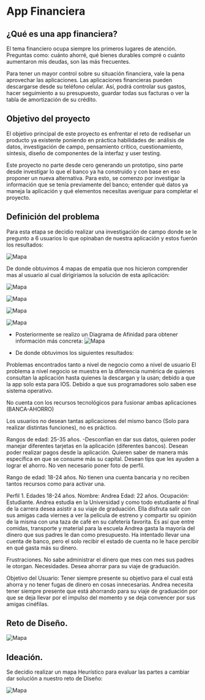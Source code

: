 # App Financiera

## ¿Qué es una app financiera?

El tema financiero ocupa siempre los primeros lugares de atención. Preguntas como: cuánto ahorré, qué bienes durables compré o cuánto aumentaron mis deudas, son las más frecuentes.

Para tener un mayor control sobre su situación financiera, vale la pena aprovechar las aplicaciones. Las aplicaciones financieras pueden descargarse desde su teléfono celular. Así, podrá controlar sus gastos, hacer seguimiento a su presupuesto, guardar todas sus facturas o ver la tabla de amortización de su crédito.

## Objetivo del proyecto

El objetivo principal de este proyecto es enfrentar el reto de rediseñar
un producto ya existente poniendo en práctica habilidades de: análisis de datos,
investigación de campo, pensamiento crítico, cuestionamiento, síntesis, diseño
de componentes de la interfaz y user testing.

Este proyecto no parte desde cero generando un
prototipo, sino  parte desde investigar lo que el banco ya ha construido y con base en eso
proponer un nueva alternativa. Para esto, se comenzo por investigar
la información que se tenía previamente del banco; entender qué datos ya maneja la aplicación y qué elementos
necesitas averiguar para completar el proyecto. 

## Definición del problema

Para esta etapa se decidio realizar una investigación de campo donde se le pregunto a 6 usuarios lo que opinaban de nuestra aplicación y estos fuerón los resultados:

![Mapa](https://i.ibb.co/nB7kpXK/Captura-de-Pantalla-2019-07-14-a-la-s-1-15-30.png)

De donde obtuvimos 4 mapas de empatía que nos hicieron comprender mas al usuario al cual dirigiriamos la solución de esta aplicación: 

![Mapa](https://i.ibb.co/tssj9xt/Captura-de-Pantalla-2019-07-14-a-la-s-1-22-50.png)

![Mapa](https://i.ibb.co/hcQRdP2/Captura-de-Pantalla-2019-07-14-a-la-s-1-24-28.png)

![Mapa](https://i.ibb.co/g3gGqRC/Captura-de-Pantalla-2019-07-14-a-la-s-1-26-02.png)

![Mapa](https://i.ibb.co/r2MCjzF/Captura-de-Pantalla-2019-07-14-a-la-s-1-27-12.png)




-  Posteriormente se realizo un Diagrama de Afinidad para obtener información más concreta:
![Mapa](https://i.ibb.co/VT9w0Lw/Captura-de-Pantalla-2019-07-14-a-la-s-1-31-49.png)


-  De donde obtuvimos los siguientes resultados:

Problemas encontrados tanto a nivel de negocio como a nivel de usuario
El problema a nivel negocio se muestra en la diferencia numérica de quienes consultan la aplicación hasta quienes la descargan y la usan; debido a que la app solo esta para IOS.  Debido a que sus programadores solo saben ese sistema operativo.

No cuenta con los recursos tecnológicos para fusionar ambas aplicaciones (BANCA-AHORRO)

Los usuarios no desean tantas aplicaciones del mismo banco (Solo para realizar distintas funciones), no es práctico.

Rangos de edad: 25-35 años.
-Desconfían en dar sus datos, quieren poder manejar diferentes tarjetas en la aplicación (diferentes bancos). Desean poder realizar pagos desde la aplicación. Quieren saber de manera más específica en que se consume más su capital. Desean tips que les ayuden a lograr el ahorro. No ven necesario poner foto de perfil.

Rango de edad: 18-24 años.
No tienen una cuenta bancaria y no reciben tantos recursos como para activar una. 



Perfil 1.  Edades 18-24 años.
Nombre: Andrea
Edad: 22 años.
Ocupación: Estudiante.
Andrea estudia en la Universidad y como todo estudiante  al final de la carrera desea asistir a su viaje de graduación. Ella disfruta salir con sus amigas cada viernes a ver la película de estreno y compartir su opinión de la misma con  una taza de café en su cafetería favorita. Es así que entre comidas, transporte y material para la escuela Andrea gasta la mayoría del dinero que sus padres le dan como presupuesto. Ha intentado llevar una cuenta de banco, pero el solo recibir el estado de cuenta no le hace percibir en qué gasta más su dinero.

Frustraciones. No sabe administrar el dinero que mes con mes sus padres le otorgan.
Necesidades. Desea ahorrar para su viaje de graduación.


Objetivo del Usuario: Tener siempre presente su objetivo para el cual está ahorra y no tener fugas de dinero en cosas innecesarias.
Andrea necesita tener siempre presente que está ahorrando para su viaje de graduación por que se deja llevar por el impulso del momento y se deja convencer por sus amigas cinéfilas. 

 ## Reto de Diseño. 
 
 ![Mapa](https://i.ibb.co/xYMf79H/Captura-de-Pantalla-2019-07-14-a-la-s-1-42-47.png)

## Ideación.
Se decidio realizar un mapa Heurístico para evaluar las partes a cambiar dar solución a nuestro reto de Diseño:

![Mapa](https://i.ibb.co/FsG3CNF/Captura-de-Pantalla-2019-07-14-a-la-s-1-40-30.png)




